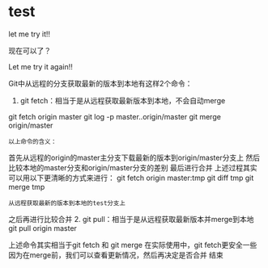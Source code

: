 test
====

let me try it!!

现在可以了？

Let me try it again!!

Git中从远程的分支获取最新的版本到本地有这样2个命令：
1. git fetch：相当于是从远程获取最新版本到本地，不会自动merge
    
git fetch origin master
git log -p master..origin/master
git merge origin/master

    以上命令的含义：
   首先从远程的origin的master主分支下载最新的版本到origin/master分支上
   然后比较本地的master分支和origin/master分支的差别
   最后进行合并
   上述过程其实可以用以下更清晰的方式来进行：
 git fetch origin master:tmp
git diff tmp 
git merge tmp

    从远程获取最新的版本到本地的test分支上
   之后再进行比较合并
2. git pull：相当于是从远程获取最新版本并merge到本地
 git pull origin master

上述命令其实相当于git fetch 和 git merge
在实际使用中，git fetch更安全一些
因为在merge前，我们可以查看更新情况，然后再决定是否合并
结束
